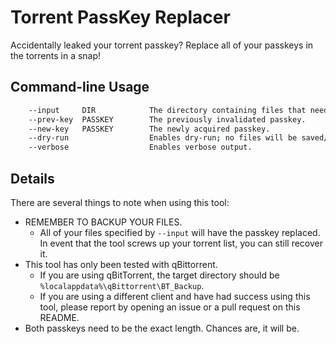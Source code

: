# Torrent PassKey Replacer
Accidentally leaked your torrent passkey? Replace all of your passkeys in the torrents in a snap!

## Command-line Usage

```bash
    --input     DIR            The directory containing files that need to be patched.
    --prev-key  PASSKEY        The previously invalidated passkey.
    --new-key   PASSKEY        The newly acquired passkey.
    --dry-run                  Enables dry-run; no files will be saved/overwritten.
    --verbose                  Enables verbose output.
```

## Details
There are several things to note when using this tool:
   * REMEMBER TO BACKUP YOUR FILES. 
      - All of your files specified by `--input` will have the passkey replaced. In event that the tool screws up your torrent list, you can still recover it.
   * This tool has only been tested with qBittorrent.
      - If you are using qBitTorrent, the target directory should be `%localappdata%\qBittorrent\BT_Backup`.
      - If you are using a different client and have had success using this tool, please report by opening an issue or a pull request on this README.
   * Both passkeys need to be the exact length. Chances are, it will be.